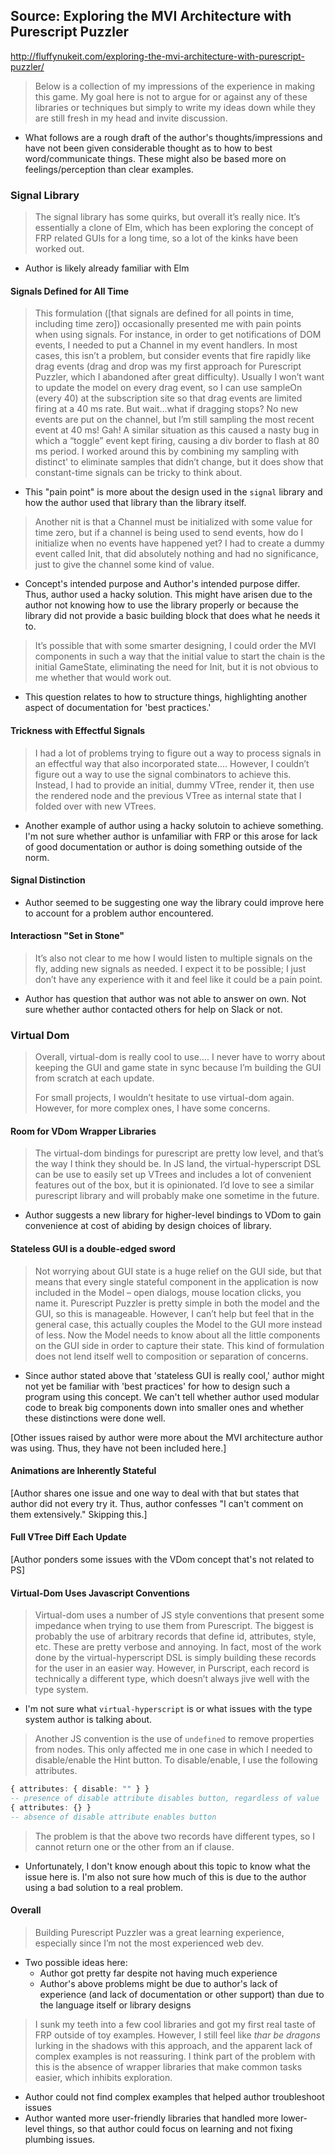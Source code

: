 
## Source: Exploring the MVI Architecture with Purescript Puzzler

http://fluffynukeit.com/exploring-the-mvi-architecture-with-purescript-puzzler/

> Below is a collection of my impressions of the experience in making this game. My goal here is not to argue for or against any of these libraries or techniques but simply to write my ideas down while they are still fresh in my head and invite discussion.

- What follows are a rough draft of the author's thoughts/impressions and have not been given considerable thought as to how to best word/communicate things. These might also be based more on feelings/perception than clear examples.

### Signal Library

> The signal library has some quirks, but overall it’s really nice. It’s essentially a clone of Elm, which has been exploring the concept of FRP related GUIs for a long time, so a lot of the kinks have been worked out.

- Author is likely already familiar with Elm

#### Signals Defined for All Time

> This formulation ([that signals are defined for all points in time, including time zero]) occasionally presented me with pain points when using signals. For instance, in order to get notifications of DOM events, I needed to put a Channel in my event handlers. In most cases, this isn’t a problem, but consider events that fire rapidly like drag events (drag and drop was my first approach for Purescript Puzzler, which I abandoned after great difficulty). Usually I won’t want to update the model on every drag event, so I can use sampleOn (every 40) at the subscription site so that drag events are limited firing at a 40 ms rate. But wait…what if dragging stops? No new events are put on the channel, but I’m still sampling the most recent event at 40 ms! Gah! A similar situation as this caused a nasty bug in which a “toggle” event kept firing, causing a div border to flash at 80 ms period. I worked around this by combining my sampling with distinct' to eliminate samples that didn’t change, but it does show that constant-time signals can be tricky to think about.

- This "pain point" is more about the design used in the `signal` library and how the author used that library than the library itself.

> Another nit is that a Channel must be initialized with some value for time zero, but if a channel is being used to send events, how do I initialize when no events have happened yet? I had to create a dummy event called Init, that did absolutely nothing and had no significance, just to give the channel some kind of value.

- Concept's intended purpose and Author's intended purpose differ. Thus, author used a hacky solution. This might have arisen due to the author not knowing how to use the library properly or because the library did not provide a basic building block that does what he needs it to.

> It’s possible that with some smarter designing, I could order the MVI components in such a way that the initial value to start the chain is the initial GameState, eliminating the need for Init, but it is not obvious to me whether that would work out.

- This question relates to how to structure things, highlighting another aspect of documentation for 'best practices.'

#### Trickness with Effectful Signals

> I had a lot of problems trying to figure out a way to process signals in an effectful way that also incorporated state.... However, I couldn’t figure out a way to use the signal combinators to achieve this. Instead, I had to provide an initial, dummy VTree, render it, then use the rendered node and the previous VTree as internal state that I folded over with new VTrees.

- Another example of author using a hacky solutoin to achieve something. I'm not sure whether author is unfamiliar with FRP or this arose for lack of good documentation or author is doing something outside of the norm.

#### Signal Distinction

- Author seemed to be suggesting one way the library could improve here to account for a problem author encountered.

#### Interactiosn "Set in Stone"

> It’s also not clear to me how I would listen to multiple signals on the fly, adding new signals as needed. I expect it to be possible; I just don’t have any experience with it and feel like it could be a pain point.

- Author has question that author was not able to answer on own. Not sure whether author contacted others for help on Slack or not.

### Virtual Dom

> Overall, virtual-dom is really cool to use.... I never have to worry about keeping the GUI and game state in sync because I’m building the GUI from scratch at each update.
>
> For small projects, I wouldn’t hesitate to use virtual-dom again. However, for more complex ones, I have some concerns.

#### Room for VDom Wrapper Libraries

> The virtual-dom bindings for purescript are pretty low level, and that’s the way I think they should be. In JS land, the virtual-hyperscript DSL can be use to easily set up VTrees and includes a lot of convenient features out of the box, but it is opinionated. I’d love to see a similar purescript library and will probably make one sometime in the future.

- Author suggests a new library for higher-level bindings to VDom to gain convenience at cost of abiding by design choices of library.

#### Stateless GUI is a double-edged sword

> Not worrying about GUI state is a huge relief on the GUI side, but that means that every single stateful component in the application is now included in the Model – open dialogs, mouse location clicks, you name it. Purescript Puzzler is pretty simple in both the model and the GUI, so this is manageable. However, I can’t help but feel that in the general case, this actually couples the Model to the GUI more instead of less. Now the Model needs to know about all the little components on the GUI side in order to capture their state. This kind of formulation does not lend itself well to composition or separation of concerns.

- Since author stated above that 'stateless GUI is really cool,' author might not yet be familiar with 'best practices' for how to design such a program using this concept. We can't tell whether author used modular code to break big components down into smaller ones and whether these distinctions were done well.

[Other issues raised by author were more about the MVI architecture author was using. Thus, they have not been included here.]

#### Animations are Inherently Stateful

[Author shares one issue and one way to deal with that but states that author did not every try it. Thus, author confesses "I can't comment on them extensively." Skipping this.]

#### Full VTree Diff Each Update

[Author ponders some issues with the VDom concept that's not related to PS]

#### Virtual-Dom Uses Javascript Conventions

> Virtual-dom uses a number of JS style conventions that present some impedance when trying to use them from Purescript. The biggest is probably the use of arbitrary records that define id, attributes, style, etc. These are pretty verbose and annoying. In fact, most of the work done by the virtual-hyperscript DSL is simply building these records for the user in an easier way. However, in Purscript, each record is technically a different type, which doesn’t always jive well with the type system.

- I'm not sure what `virtual-hyperscript` is or what issues with the type system author is talking about.

> Another JS convention is the use of `undefined` to remove properties from nodes. This only affected me in one case in which I needed to disable/enable the Hint button. To disable/enable, I use the following attributes.
```purescript
{ attributes: { disable: "" } }
-- presence of disable attribute disables button, regardless of value
{ attributes: {} }
-- absence of disable attribute enables button
```

> The problem is that the above two records have different types, so I cannot return one or the other from an if clause.

- Unfortunately, I don't know enough about this topic to know what the issue here is. I'm also not sure how much of this is due to the author using a bad solution to a real problem.

#### Overall

> Building Purescript Puzzler was a great learning experience, especially since I’m not the most experienced web dev.

- Two possible ideas here:
    - Author got pretty far despite not having much experience
    - Author's above problems might be due to author's lack of experience (and lack of documentation or other support) than due to the language itself or library designs

> I sunk my teeth into a few cool libraries and got my first real taste of FRP outside of toy examples. However, I still feel like _thar be dragons_ lurking in the shadows with this approach, and the apparent lack of complex examples is not reassuring. I think part of the problem with this is the absence of wrapper libraries that make common tasks easier, which inhibits exploration.

- Author could not find complex examples that helped author troubleshoot issues
- Author wanted more user-friendly libraries that handled more lower-level things, so that author could focus on learning and not fixing plumbing issues.
